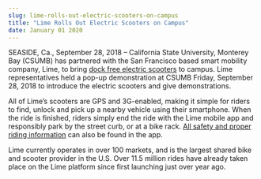 ```yaml
---
slug: lime-rolls-out-electric-scooters-on-campus
title: "Lime Rolls Out Electric Scooters on Campus"
date: January 01 2020
---
```


  
<p>
  SEASIDE, Ca., September 28, 2018 – California State University, Monterey Bay
  (CSUMB) has partnered with the San Francisco based smart mobility company,
  Lime, to bring
  <a href="https://csumb.edu/transportation/lime-s"
    >dock free electric scooters</a
  >
  to campus. Lime representatives held a pop-up demonstration at CSUMB Friday,
  September 28, 2018 to introduce the electric scooters and give demonstrations.
</p>
<p>
  All of Lime’s scooters are GPS and 3G-enabled, making it simple for riders to
  find, unlock and pick up a nearby vehicle using their smartphone. When the
  ride is finished, riders simply end the ride with the Lime mobile app and
  responsibly park by the street curb, or at a bike rack.
  <a href="https://www.li.me/how-to-lime"
    >All safety and proper riding information</a
  >
  can also be found in the app.
</p>
<p>
  Lime currently operates in over 100 markets, and is the largest shared bike
  and scooter provider in the U.S. Over 11.5 million rides have already taken
  place on the Lime platform since first launching just over year ago.
</p>
 
